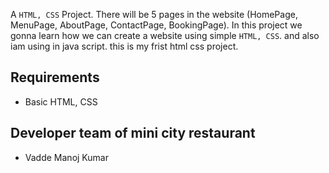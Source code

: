 
A `HTML, CSS` Project. There will be 5 pages in the website (HomePage, MenuPage, AboutPage, ContactPage, BookingPage). In this project we gonna learn how we can create a website using simple `HTML, CSS`. and also iam using in java script.
this is my frist html css project. 

## Requirements

- Basic HTML, CSS

## Developer team of mini city restaurant 

- Vadde Manoj Kumar

